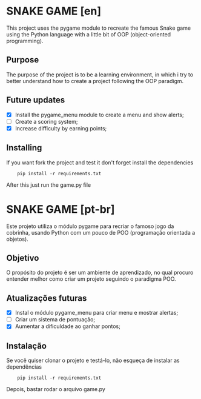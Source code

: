 # SNAKE GAME [en]

This project uses the pygame module to recreate the famous Snake game using the Python language with a little bit of OOP (object-oriented programming).

## Purpose

The purpose of the project is to be a learning environment, in which i try to better understand how to create a project following the OOP paradigm.

## Future updates

- [x] Install the pygame_menu module to create a menu and show alerts;
- [ ] Create a scoring system;
- [x] Increase difficulty by earning points;

## Installing

If you want fork the project and test it don't forget install the dependencies

```
    pip install -r requirements.txt
```

After this just run the game.py file

# SNAKE GAME [pt-br]

Este projeto utiliza o módulo pygame para recriar o famoso jogo da cobrinha, usando Python com um pouco de POO (programação orientada a objetos).

## Objetivo

O propósito do projeto é ser um ambiente de aprendizado, no qual procuro entender melhor como criar um projeto seguindo o paradigma POO.

## Atualizações futuras

- [x] Instal o módulo pygame_menu para criar menu e mostrar alertas;
- [ ] Criar um sistema de pontuação;
- [x] Aumentar a dificuldade ao ganhar pontos;

## Instalação

Se você quiser clonar o projeto e testá-lo, não esqueça de instalar as dependências

```
    pip install -r requirements.txt
```

Depois, bastar rodar o arquivo game.py

